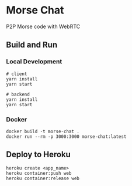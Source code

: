 # Morse Chat

P2P Morse code with WebRTC

## Build and Run

### Local Development
    # client
    yarn install
    yarn start

    # backend
    yarn install
    yarn start

### Docker
    docker build -t morse-chat .
    docker run --rm -p 3000:3000 morse-chat:latest

## Deploy to Heroku
    heroku create <app_name>
    heroku container:push web
    heroku container:release web